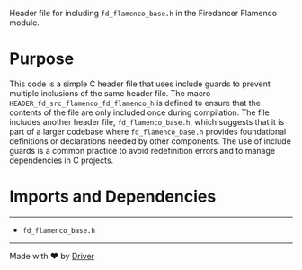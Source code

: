 <!--------------------------------------------------------------------------------->
<!-- IMPORTANT: This file is auto-generated by Driver (https://driver.ai). -------->
<!-- Manual edits may be overwritten on future commits. --------------------------->
<!--------------------------------------------------------------------------------->

Header file for including `fd_flamenco_base.h` in the Firedancer Flamenco module.

# Purpose
This code is a simple C header file that uses include guards to prevent multiple inclusions of the same header file. The macro `HEADER_fd_src_flamenco_fd_flamenco_h` is defined to ensure that the contents of the file are only included once during compilation. The file includes another header file, `fd_flamenco_base.h`, which suggests that it is part of a larger codebase where `fd_flamenco_base.h` provides foundational definitions or declarations needed by other components. The use of include guards is a common practice to avoid redefinition errors and to manage dependencies in C projects.
# Imports and Dependencies

---
- `fd_flamenco_base.h`



---
Made with ❤️ by [Driver](https://www.driver.ai/)